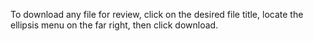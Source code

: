 To download any file for review, click on the desired file title, locate the ellipsis menu on the far right, then click download.
